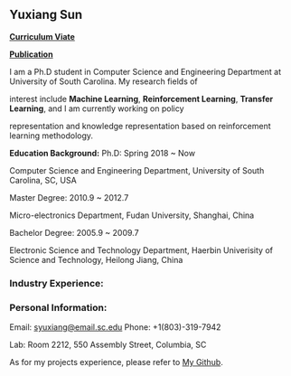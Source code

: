 ## Yuxiang Sun

[**Curriculum Viate**]()    

[**Publication**]()                        


I am a Ph.D student in Computer Science and Engineering Department at University of South Carolina. My research fields of 

interest include **Machine Learning**, **Reinforcement Learning**, **Transfer Learning**, and I am currently working on policy 

representation and knowledge representation based on reinforcement learning methodology.

**Education Background:**
Ph.D: Spring 2018 ~ Now

   Computer Science and Engineering Department, University of South Carolina, SC, USA
      
Master Degree: 2010.9 ~ 2012.7

   Micro-electronics Department, Fudan University, Shanghai, China
      
Bachelor Degree: 2005.9 ~ 2009.7

   Electronic Science and Technology Department, Haerbin Univerisity of Science and Technology, Heilong Jiang, China
      
### **Industry Experience:** 

### Personal Information:
Email: syuxiang@email.sc.edu   Phone: +1(803)-319-7942

Lab: Room 2212, 550 Assembly Street, Columbia, SC

As for my projects experience, please refer to [My Github](https://github.com/SunCherry).

